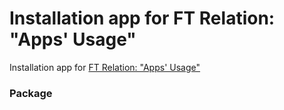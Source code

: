 # Installation app for FT Relation: "Apps' Usage"
Installation app for [FT Relation: "Apps' Usage"](ft-rel-appsusage.md)

### Package